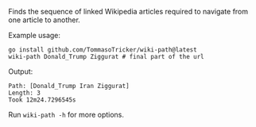 Finds the sequence of linked Wikipedia articles required to navigate from one article to another.

Example usage:
```shell
go install github.com/TommasoTricker/wiki-path@latest
wiki-path Donald_Trump Ziggurat # final part of the url
```

Output:
```
Path: [Donald_Trump Iran Ziggurat]
Length: 3
Took 12m24.7296545s
```

Run `wiki-path -h` for more options.
